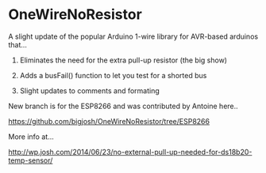 OneWireNoResistor
=================

A slight update of the popular Arduino 1-wire library for AVR-based arduinos that...

1) Eliminates the need for the extra pull-up resistor (the big show)

2) Adds a busFail() function to let you test for a shorted bus

3) Slight updates to comments and formating


New branch is for the ESP8266 and was contributed by Antoine here..

https://github.com/bigjosh/OneWireNoResistor/tree/ESP8266

More info at...

http://wp.josh.com/2014/06/23/no-external-pull-up-needed-for-ds18b20-temp-sensor/
